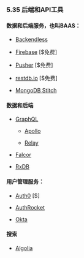 ### 5.35 后端和API工具

#### 数据和后端服务，也叫BAAS：

*   [Backendless](https://backendless.com)

*   [Firebase](https://www.firebase.com/index.html) \[$免费\]

*   [Pusher](https://pusher.com/) \[$免费\]

*   [restdb.io](https://restdb.io/) \[$免费\]

*   [MongoDB Stitch](https://www.mongodb.com/cloud/stitch)

#### 数据和后端

*   [GraphQL](http://graphql.org/)

    *   [Apollo](http://www.apollodata.com/)

    *   [Relay](https://facebook.github.io/relay/)

*   [Falcor](https://netflix.github.io/falcor/)

*   [RxDB](https://github.com/pubkey/rxdb)

#### 用户管理服务：

*   [Auth0](https://auth0.com) \[$\]

*   [AuthRocket](https://authrocket.com)

*   [Okta](https://developer.okta.com/)

#### 搜索

*   [Algolia](https://www.algolia.com)